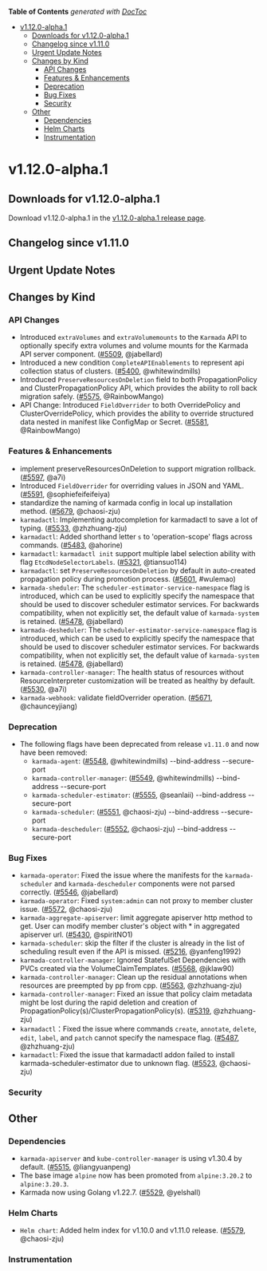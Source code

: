 <!-- START doctoc generated TOC please keep comment here to allow auto update -->
<!-- DON'T EDIT THIS SECTION, INSTEAD RE-RUN doctoc TO UPDATE -->
**Table of Contents**  *generated with [DocToc](https://github.com/thlorenz/doctoc)*

- [v1.12.0-alpha.1](#v1120-alpha1)
  - [Downloads for v1.12.0-alpha.1](#downloads-for-v1120-alpha1)
  - [Changelog since v1.11.0](#changelog-since-v1110)
  - [Urgent Update Notes](#urgent-update-notes)
  - [Changes by Kind](#changes-by-kind)
    - [API Changes](#api-changes)
    - [Features & Enhancements](#features--enhancements)
    - [Deprecation](#deprecation)
    - [Bug Fixes](#bug-fixes)
    - [Security](#security)
  - [Other](#other)
    - [Dependencies](#dependencies)
    - [Helm Charts](#helm-charts)
    - [Instrumentation](#instrumentation)

<!-- END doctoc generated TOC please keep comment here to allow auto update -->

# v1.12.0-alpha.1
## Downloads for v1.12.0-alpha.1

Download v1.12.0-alpha.1 in the [v1.12.0-alpha.1 release page](https://github.com/karmada-io/karmada/releases/tag/v1.12.0-alpha.1).

## Changelog since v1.11.0

## Urgent Update Notes

## Changes by Kind

### API Changes
- Introduced `extraVolumes` and `extraVolumemounts` to the `Karmada` API to optionally specify extra volumes and volume mounts for the Karmada API server component. ([#5509](https://github.com/karmada-io/karmada/pull/5509), @jabellard)
- Introduced a new condition `CompleteAPIEnablements` to represent api collection status of clusters. ([#5400](https://github.com/karmada-io/karmada/pull/5400), @whitewindmills)
- Introduced `PreserveResourcesOnDeletion` field to both PropagationPolicy and ClusterPropagationPolicy API, which provides the ability to roll back migration safely. ([#5575](https://github.com/karmada-io/karmada/pull/5575), @RainbowMango)
- API Change: Introduced `FieldOverrider` to both OverridePolicy and ClusterOverridePolicy, which provides the ability to override structured data nested in manifest like ConfigMap or Secret. ([#5581](https://github.com/karmada-io/karmada/pull/5581), @RainbowMango)

### Features & Enhancements
- implement preserveResourcesOnDeletion to support migration rollback. ([#5597](https://github.com/karmada-io/karmada/pull/5597), @a7i)
- Introduced `FieldOverrider` for overriding values in JSON and YAML. ([#5591](https://github.com/karmada-io/karmada/pull/5591), @sophiefeifeifeiya)
- standardize the naming of karmada config in local up installation method. ([#5679](https://github.com/karmada-io/karmada/pull/5679), @chaosi-zju)
- `karmadactl`: Implementing autocompletion for karmadactl to save a lot of typing. ([#5533](https://github.com/karmada-io/karmada/pull/5533), @zhzhuang-zju)
- `karmadactl`: Added shorthand letter `s` to 'operation-scope' flags across commands. ([#5483](https://github.com/karmada-io/karmada/pull/5483), @ahorine)
- `karmadactl`: `karmadactl init` support multiple label selection ability with flag `EtcdNodeSelectorLabels`. ([#5321](https://github.com/karmada-io/karmada/pull/5321), @tiansuo114)
- `karmadactl`: set `PreserveResourcesOnDeletion` by default in auto-created propagation policy during promotion process. ([#5601](https://github.com/karmada-io/karmada/pull/5601), #wulemao)
- `karmada-sheduler`: The `scheduler-estimator-service-namespace` flag is introduced, which can be used to explicitly specify the namespace that should be used to discover scheduler estimator services. For backwards compatibility, when not explicitly set, the default value of `karmada-system` is retained. ([#5478](https://github.com/karmada-io/karmada/pull/5478), @jabellard)
- `karmada-desheduler`: The `scheduler-estimator-service-namespace` flag is introduced, which can be used to explicitly specify the namespace that should be used to discover scheduler estimator services. For backwards compatibility, when not explicitly set, the default value of `karmada-system` is retained. ([#5478](https://github.com/karmada-io/karmada/pull/5478), @jabellard)
- `karmada-controller-manager`: The health status of resources without ResourceInterpreter customization will be treated as healthy by default. ([#5530](https://github.com/karmada-io/karmada/pull/5530), @a7i)
- `karmada-webhook`: validate fieldOverrider operation. ([#5671](https://github.com/karmada-io/karmada/pull/5671), @chaunceyjiang)

### Deprecation
- The following flags have been deprecated from release `v1.11.0` and now have been removed: 
    * `karmada-agent`: ([#5548](https://github.com/karmada-io/karmada/pull/5548), @whitewindmills)
      --bind-address
      --secure-port    
    * `karmada-controller-manager`: ([#5549](https://github.com/karmada-io/karmada/pull/5549), @whitewindmills)
     --bind-address
     --secure-port
    * `karmada-scheduler-estimator`: ([#5555](https://github.com/karmada-io/karmada/pull/5555), @seanlaii)
      --bind-address
      --secure-port
    * `karmada-scheduler`: ([#5551](https://github.com/karmada-io/karmada/pull/5551), @chaosi-zju)
      --bind-address
      --secure-port
    * `karmada-descheduler`: ([#5552](https://github.com/karmada-io/karmada/pull/5552), @chaosi-zju)
      --bind-address
      --secure-port

### Bug Fixes
- `karmada-operator`: Fixed the issue where the manifests for the `karmada-scheduler` and `karmada-descheduler` components were not parsed correctly. ([#5546](https://github.com/karmada-io/karmada/pull/5546), @jabellard)
- `karmada-operator`: Fixed `system:admin` can not proxy to member cluster issue. ([#5572](https://github.com/karmada-io/karmada/pull/5572), @chaosi-zju)
- `karmada-aggregate-apiserver`: limit aggregate apiserver http method to get. User can modify member cluster's object with * in aggregated apiserver url. ([#5430](https://github.com/karmada-io/karmada/pull/5430), @spiritNO1)
- `karmada-scheduler`: skip the filter if the cluster is already in the list of scheduling result even if the API is missed. ([#5216](https://github.com/karmada-io/karmada/pull/5216), @yanfeng1992)
- `karmada-controller-manager`: Ignored StatefulSet Dependencies with PVCs created via the VolumeClaimTemplates. ([#5568](https://github.com/karmada-io/karmada/pull/5568), @jklaw90)
- `karmada-controller-manager`: Clean up the residual annotations when resources are preempted by pp from cpp. ([#5563](https://github.com/karmada-io/karmada/pull/5563), @zhzhuang-zju)
- `karmada-controller-manager`: Fixed an issue that policy claim metadata might be lost during the rapid deletion and creation of PropagationPolicy(s)/ClusterPropagationPolicy(s). ([#5319](https://github.com/karmada-io/karmada/pull/5319), @zhzhuang-zju)
- `karmadactl`：Fixed the issue where commands `create`, `annotate`, `delete`, `edit`, `label`, and `patch` cannot specify the namespace flag. ([#5487](https://github.com/karmada-io/karmada/pull/5487), @zhzhuang-zju)
- `karmadactl`: Fixed the issue that karmadactl addon failed to install karmada-scheduler-estimator due to unknown flag. ([#5523](https://github.com/karmada-io/karmada/pull/5523), @chaosi-zju)

### Security

## Other
### Dependencies
- `karmada-apiserver` and `kube-controller-manager` is using v1.30.4 by default. ([#5515](https://github.com/karmada-io/karmada/pull/5515), @liangyuanpeng)
- The base image `alpine` now has been promoted from `alpine:3.20.2` to `alpine:3.20.3`.
- Karmada now using Golang v1.22.7. ([#5529](https://github.com/karmada-io/karmada/pull/5529), @yelshall)

### Helm Charts
- `Helm chart`: Added helm index for v1.10.0 and v1.11.0 release. ([#5579](https://github.com/karmada-io/karmada/pull/5579), @chaosi-zju)

### Instrumentation
